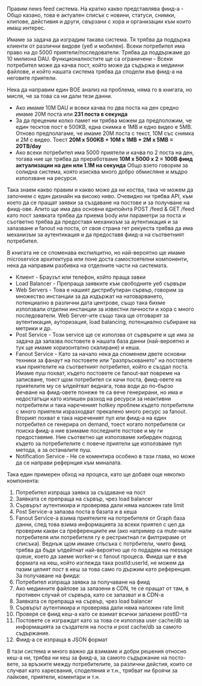 Правим news feed система. На кратко какво представлява фиид-а - Общо казано, това е актуален списък с новини, статуси, снимки, клипове, дейстивия и други, свързани с хора и организации към които имаш интерес.

Имаме за задача да изградим такава система. Тя трябва да поддържа клиенти от различни видове (уеб и мобилен). Всеки потребител има право на до 5000 приятели/последователи. Трябва да поддържаме до 10 милиона DAU. Функционалностите ще са ограничени - Всеки потребител може да качва пост, който може да съдържа и медиини файлове, и който нашата система трябва да сподели във фиид-а на неговите приятели.

Нека да направим един BOE анализ на проблема, няма го в книгата, но мисля, че за това са ни дали тези данни.
- Ако имаме 10М DAU и всеки качва по два поста на ден средно имаме 20М поста или **231 поста в секунда**
- За да преценим колко памет ни трябва можем да предположим, че един тесктов пост е 500KB, една снимка е 1MB и едно видео е 5MB. Отново предполагаме, че имаме 20М поста с текст, 10М със снимка и 2М с видео. Тоест **20М х 500KB + 10М х 1MB + 2М х 5MB = 20TB/day**
- Ако всеки потребител има 5000 приятели и качва по 2 поста на ден, тогава ние ще трябва да преработваме **10М х 5000 х 2 = 100B фиид актуализации на ден или 1.1М на секунда**
Общо взето говорим за солидна система, която изисква много добро обмисляне и мъдро използване на ресурси.

Така знаем какво правим и какво може да ни коства, така че можем да започнем с един дизнайн на високо ниво. Очевидно ни трябва API, към което да се пращат заявки за създаване на постове и за получване на фиид-ове. Апито ще има два основни еднпойнта POST /feed & GET /feed като пост заявката трябва да приема body или параметри за поста и съответно трябва да предоставя механизъм за аутентикация и за запазване и fanout на поста, от своя страна гет рекуеста трябва да има механизъм за аутентикация и да предоставя фиид-а на съответният потребител.

В книгата не се споменава експилцитно, но най-вероятно ще имаме microservice архитектура или поне доста самостоятелни компоненти, нека да направим разбивка на отделните части на системата.
- Клиент - Браузът или телефон, който праща завки
- Load Balancer - Препраща заявките към свободните уеб сървъри
- Web Servers - Това е нашият дистрибутиран сървър, говорим за множество инстанции за да издържат на натоварването, потенциално в различни дата центрове, също така бихме използвали отделни инстанции за известни личности и хора с много последователи. Web Server-ите също така ще отговарят за аутентикация, ауторизация, load balancing, потенциално събиране на метрики и др.
- Post Service - Този service ще се използва от сървърите и ще има за задача да запазва постовете в нашата база данни (най-вероятно и тук ще имаме хоризонтално скалиране) и кеша.
- Fanout Service - Като за начало нека да споменем двете основни техники за фанаут на постовете или "разпръскването" на постовете към приятелите на съответният потребител, който е създал поста. Имаме пуш похват, където постовете се fanout-ват повреме на записване, тоест щом потребител си качи поста, фиид-овете на приятелите му се ъпдейтват веднага, това води до по-бързо фечване на фиид-овете понеже те са вече генерирани, но има и недостатъци като излишен разход на ресурси за неактивни потребители и така нареченият hotkey проблем където потребители с много приятели изразходват прекалено много ресурс за fanout. Вторият похват е така нареченият пул или фиид-а на един потребител се генерира on demand, тоест когато потребителя си поиска фиид-а ние взимаме последните постове и му ги предоставяме. Ние съответно ще използваме хибирден подход където за потребителите с повече приятели ще използваме пул метода, а за останалите пуш.
- Notification Service - Не се коментира особено в тази глава, но може да се направи рефернция към миналата.

Така един примерен обход на процеса, като ще добавя още няколко компонента:
1. Потребител изпраща заявка за създаване на пост
2. Заявката се препраща на сървър, чрез load balancer
3. Сървърът аутентикира и проверява дали няма наложен rate limit 
4. Post Service-а запазва поста в базата и в кеша
5. Fanout Service-а взима приятелите на потребителя от Graph база данни, след това взима информацията за всеки приятел с цел да проверим какви са преференциите им (ако например са mute-нали потребителя или потребителя гу е рестриктнал ги филтрираме от списъка). Веднъж щом имаме спъсъка с потрбители, чиито фиид трябва да бъде ъпдейтнат най-вероятно ще го подадем на message queue, което да заеме worker-и с fanout процеса. Фиида ще е във формата на кеш, който изглежда така postId:userId, не можем да пазим целият пост в кеш за това само го държим като референция.
За получаване на фиида:
1. Потребител изпраща заявка за получаване на фиид
2. Ако медиините файлове за запазени в CDN, те се пращат от там, в противен случай от сървъра, като се запазват и в CDN-a
3. Заявката се препраща на сървър, чрез load balancer
4. Сървърът аутентикира и проверява дали няма наложен rate limit
5. Проверя се фиид кеш-а като се взимат всички запазени postID-та
6. Постовете се изграждат като за това се използва user cache/db за информацията за създателя на поста и post cache/db за самото съдържание.
7. Фиид-а се изпраща в JSON формат

В тази система и много важно да взимаме и добри решения относно кеш-а ни, трябва ни кеш за фиид-а, за самото съдържание на посто-вете, за връзките между потребителите, за различни дейстия, които се случват като харесвания, споделяния и т.н., трябват ни броячи за лайкове, приятели, коментари и т.н.